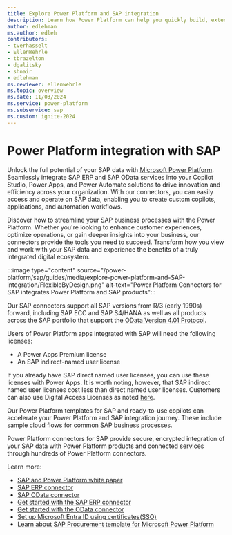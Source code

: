 ```yaml
---
title: Explore Power Platform and SAP integration
description: Learn how Power Platform can help you quickly build, extend, and deploy solutions that improve daily workflows that interact with SAP.
author: edlehman
ms.author: edleh
contributors: 
- tverhasselt
- EllenWehrle
- tbrazelton
- dgalitsky
- shnair
- edlehman
ms.reviewer: ellenwehrle
ms.topic: overview
ms.date: 11/03/2024
ms.service: power-platform
ms.subservice: sap
ms.custom: ignite-2024
---
```


# Power Platform integration with SAP

Unlock the full potential of your SAP data with [Microsoft Power Platform](/power-platform/). Seamlessly integrate SAP ERP and SAP OData services into your Copilot Studio, Power Apps, and Power Automate solutions to drive innovation and efficiency across your organization. With our connectors, you can easily access and operate on SAP data, enabling you to create custom copilots, applications, and automation workflows.

Discover how to streamline your SAP business processes with the Power Platform. Whether you're looking to enhance customer experiences, optimize operations, or gain deeper insights into your business, our connectors provide the tools you need to succeed. Transform how you view and work with your SAP data and experience the benefits of a truly integrated digital ecosystem.

:::image type="content" source="/power-platform/sap/guides/media/explore-power-platform-and-SAP-integration/FlexibleByDesign.png" alt-text="Power Platform Connectors for SAP integrates Power Platform and SAP products":::

Our SAP connectors support all SAP versions from R/3 (early 1990s) forward, including SAP ECC and SAP S4/HANA as well as all products across the SAP portfolio that support the [OData Version 4.01 Protocol](https://docs.oasis-open.org/odata/odata/v4.01/odata-v4.01-part1-protocol.html).

Users of Power Platform apps integrated with SAP will need the following licenses:

- A Power Apps Premium license
- An SAP indirect-named user license

If you already have SAP direct named user licenses, you can use these licenses with Power Apps. It is worth noting, however, that SAP indirect named user licenses cost less than direct named user licenses. Customers can also use Digital Access Licenses as noted [here](https://help.sap.com/docs/SAP_S4HANA_ON-PREMISE/999033817c60412f88303c6d6a80c348/4786b16cae0047279eac879b7701d044.html?version=2021.001&locale=en-US).

Our Power Platform templates for SAP and ready-to-use copilots can accelerate your Power Platform and SAP integration journey. These include sample cloud flows for common SAP business processes.

Power Platform connectors for SAP provide secure, encrypted integration of your SAP data with Power Platform products and connected services through hundreds of Power Platform connectors.

Learn more:

- [SAP and Power Platform white paper](https://go.microsoft.com/fwlink/?linkid=2294900)
- [SAP ERP connector](/connectors/saperp)
- [SAP OData connector](/connectors/sapodata)
- [Get started with the SAP ERP connector](/connect/sap-erp-connector)
- [Get started with the OData connector](/connect/sap-odata-connector)
- [Set up Microsoft Entra ID using certificates(SSO)](/connect/entra-id-certs)
- [Learn about SAP Procurement template for Microsoft Power Platform](/power-platform/enterprise-templates/finance/sap-procurement/overview)
